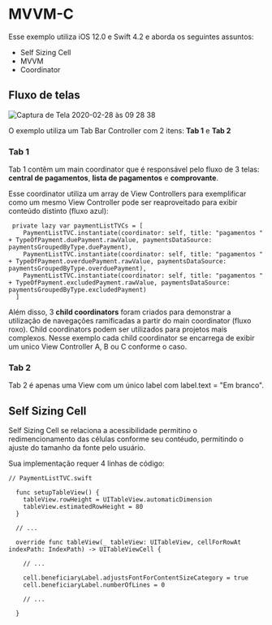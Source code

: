 # MVVM-C

Esse exemplo utiliza iOS 12.0 e Swift 4.2 e aborda os seguintes assuntos:

- Self Sizing Cell
- MVVM
- Coordinator

## Fluxo de telas

![Captura de Tela 2020-02-28 às 09 28 38](https://user-images.githubusercontent.com/17011151/75549016-6d1e5300-5a0d-11ea-9df1-4fa80939dc8a.png)

O exemplo utiliza um Tab Bar Controller com 2 itens: **Tab 1** e **Tab 2**

### Tab 1

Tab 1 contêm um main coordinator que é responsável pelo fluxo de 3 telas: **central de pagamentos**, **lista de pagamentos** e **comprovante**.

Esse coordinator utiliza um array de View Controllers para exemplificar como um mesmo View Controller pode ser reaproveitado para exibir conteúdo distinto (fluxo azul):

```
 private lazy var paymentListTVCs = [
    PaymentListTVC.instantiate(coordinator: self, title: "pagamentos " + TypeOfPayment.duePayment.rawValue, paymentsDataSource: paymentsGroupedByType.duePayment),
    PaymentListTVC.instantiate(coordinator: self, title: "pagamentos " + TypeOfPayment.overduePayment.rawValue, paymentsDataSource: paymentsGroupedByType.overduePayment),
    PaymentListTVC.instantiate(coordinator: self, title: "pagamentos " + TypeOfPayment.excludedPayment.rawValue, paymentsDataSource: paymentsGroupedByType.excludedPayment)
  ]
```

Além disso, 3 **child coordinators** foram criados para demonstrar a utilização de navegações ramificadas a partir do main coordinator (fluxo roxo). Child coordinators podem ser utilizados para projetos mais complexos. Nesse exemplo cada child coordinator se encarrega de exibir um unico View Controller A, B ou C conforme o caso.

### Tab 2

Tab 2 é apenas uma View com um único label com label.text = "Em branco".

## Self Sizing Cell

Self Sizing Cell se relaciona a acessibilidade permitino o redimencionamento das células conforme seu contéudo, permitindo o ajuste do tamanho da fonte pelo usuário.

Sua implementação requer 4 linhas de código:



```
// PaymentListTVC.swift

  func setupTableView() {
    tableView.rowHeight = UITableView.automaticDimension
    tableView.estimatedRowHeight = 80
  }
  
  // ...
  
  override func tableView(_ tableView: UITableView, cellForRowAt indexPath: IndexPath) -> UITableViewCell {
    
    // ...

    cell.beneficiaryLabel.adjustsFontForContentSizeCategory = true
    cell.beneficiaryLabel.numberOfLines = 0
    
    // ...
    
  }

```
